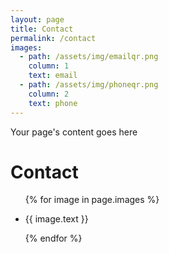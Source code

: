 ```yaml
---
layout: page
title: Contact
permalink: /contact
images:
  - path: /assets/img/emailqr.png
    column: 1
    text: email
  - path: /assets/img/phoneqr.png
    column: 2
    text: phone
---
```


Your page's content goes here

# Contact

<ul>
  {% for image in page.images %}
    <li class="col-{{ image.column }}" style="background-image: {{ image.path }}">
      <p>{{ image.text }}</p>
    </li>
  {% endfor %}
</ul>
